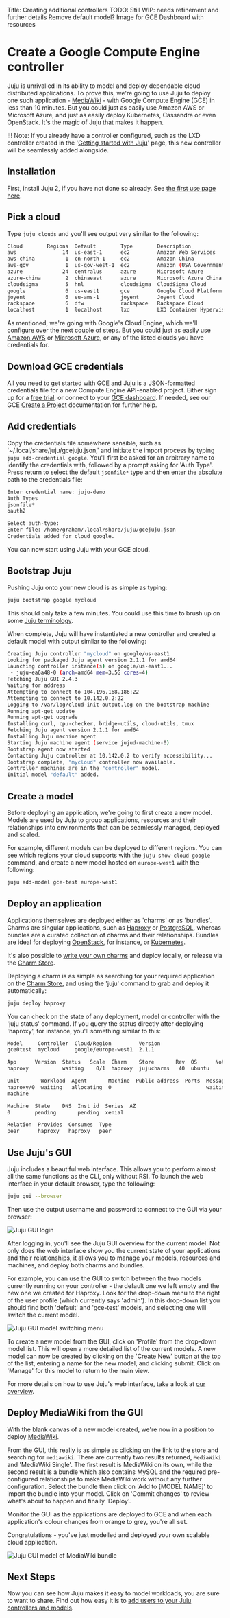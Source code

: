 Title: Creating additional controllers
TODO:  Still WIP: needs refinement and further details
       Remove default model?
       Image for GCE Dashboard with resources

# Create a Google Compute Engine controller

Juju is unrivalled in its ability to model and deploy dependable cloud
distributed applications. To prove this, we're going to use Juju to deploy one
such application - [MediaWiki][mediawiki] - with Google Compute Engine (GCE) in
less than 10 minutes.  But you could just as easily use Amazon AWS or Microsoft
Azure, and just as easily deploy Kubernetes, Cassandra or even OpenStack. It's
the magic of Juju that makes it happen.

!!! Note: If you already have a controller configured, such as the LXD
controller created in the '[Getting started with Juju][first]' page, this new
controller will be seamlessly added alongside. 

## Installation
First, install Juju 2, if you have not done so already. See 
[the first use page here][first]. 

## Pick a cloud
Type `juju clouds` and you'll see output very similar to the following:

```bash
Cloud        Regions  Default        Type        Description
aws               14  us-east-1      ec2         Amazon Web Services
aws-china          1  cn-north-1     ec2         Amazon China
aws-gov            1  us-gov-west-1  ec2         Amazon (USA Government)
azure             24  centralus      azure       Microsoft Azure
azure-china        2  chinaeast      azure       Microsoft Azure China
cloudsigma         5  hnl            cloudsigma  CloudSigma Cloud
google             6  us-east1       gce         Google Cloud Platform
joyent             6  eu-ams-1       joyent      Joyent Cloud
rackspace          6  dfw            rackspace   Rackspace Cloud
localhost          1  localhost      lxd         LXD Container Hypervisor
```
As mentioned, we're going with Google's Cloud Engine, which we'll
configure over the next couple of steps. But you could just as easily use
[Amazon AWS][helpaws] or [Microsoft Azure][helpazure], or any of the listed
clouds you have credentials for. 

## Download GCE credentials

All you need to get started with GCE and Juju is a JSON-formatted credentials
file for a new Compute Engine API-enabled project. Either sign up for a [free
 trial][gcetrial], or connect to your [GCE dashboard][gcedashboard].
If needed, see our GCE [Create a Project][gcenewproject] documentation for
further help. 

## Add credentials

Copy the credentials file somewhere sensible, such as
'~/.local/share/juju/gcejuju.json,' and initiate the import process by typing
`juju add-credential google`. You'll first be asked for an arbitrary name 
to identify the credentials with, followed by a prompt asking for 'Auth
Type'. Press return to select the default `jsonfile*` type and then enter the
absolute path to the credentials file:

```bash
Enter credential name: juju-demo
Auth Types
jsonfile*
oauth2

Select auth-type:
Enter file: /home/graham/.local/share/juju/gcejuju.json
Credentials added for cloud google.
```
You can now start using Juju with your GCE cloud.

## Bootstrap Juju

Pushing Juju onto your new cloud is as simple as typing:

```bash
juju bootstrap google mycloud
```
This should only take a few minutes. You could use this time to brush up on
some [Juju terminology][jujuterms]. 

When complete, Juju will have instantiated a new controller and created a
default model with output similar to the following: 

```bash
Creating Juju controller "mycloud" on google/us-east1
Looking for packaged Juju agent version 2.1.1 for amd64
Launching controller instance(s) on google/us-east1...
 - juju-ea6a48-0 (arch=amd64 mem=3.5G cores=4)
Fetching Juju GUI 2.4.3
Waiting for address
Attempting to connect to 104.196.168.186:22
Attempting to connect to 10.142.0.2:22
Logging to /var/log/cloud-init-output.log on the bootstrap machine
Running apt-get update
Running apt-get upgrade
Installing curl, cpu-checker, bridge-utils, cloud-utils, tmux
Fetching Juju agent version 2.1.1 for amd64
Installing Juju machine agent
Starting Juju machine agent (service jujud-machine-0)
Bootstrap agent now started
Contacting Juju controller at 10.142.0.2 to verify accessibility...
Bootstrap complete, "mycloud" controller now available.
Controller machines are in the "controller" model.
Initial model "default" added.
```
## Create a model

Before deploying an application, we're going to first create a new model.
Models are used by Juju to group applications, resources and their relationships
into environments that can be seamlessly managed, deployed and scaled. 

For example, different models can be deployed to different regions. You can see
which regions your cloud supports with the `juju show-cloud google` command,
and create a new model hosted on `europe-west1` with the following:

```bash
juju add-model gce-test europe-west1 
```

## Deploy an application

Applications themselves are deployed either as 'charms' or as 'bundles'. Charms
are singular applications, such as [Haproxy][charmhaproxy] or
[PostgreSQL][charmpsql], whereas bundles are a curated collection of charms and
their relationships. Bundles are ideal for deploying [OpenStack][bundleopenstack], for instance,
or [Kubernetes][bundlekubernetes]. 

It's also possible to [write your own charms][diycharm] and deploy locally, or
release via the [Charm Store][charmstore].

Deploying a charm is as simple as searching for your required application on
the [Charm Store][charmstore], and using the 'juju' command to grab and deploy it
automatically:

```bash
juju deploy haproxy
```
You can check on the state of any deployment, model or controller with the
'juju status' command. If you query the status directly after deploying
'haproxy', for instance, you'll something similar to this:

```bash
Model     Controller  Cloud/Region         Version
gce0test  mycloud     google/europe-west1  2.1.1

App      Version  Status   Scale  Charm    Store       Rev  OS      Notes
haproxy           waiting    0/1  haproxy  jujucharms   40  ubuntu

Unit       Workload  Agent       Machine  Public address  Ports  Message
haproxy/0  waiting   allocating  0                               waiting for
machine

Machine  State    DNS  Inst id  Series  AZ
0        pending       pending  xenial

Relation  Provides  Consumes  Type
peer      haproxy   haproxy   peer
```

## Use Juju's GUI

Juju includes a beautiful web interface. This allows you to perform almost all
the same functions as the CLI, only without RSI. To launch the web interface in
your default browser, type the following:

```bash
juju gui --browser
```
Then use the output username and password to connect to the GUI via your browser:

![Juju GUI login](media/tut-gce-gui_login21.png)


After logging in, you'll see the Juju GUI overview for the current model. Not
only does the web interface show you the current state of your applications and
their relationships, it allows you to manage your models, resources and
machines, and deploy both charms and bundles. 

For example, you can use the GUI to switch between the two models currently
running on your controller - the default one we left empty and the new one we
created for Haproxy. Look for the drop-down menu to the right of the user
profile (which currently says 'admin'). In this drop-down list you should
find both 'default' and 'gce-test' models, and selecting one will switch the
current model.

![Juju GUI model switching menu](media/tut-gce-gui_model21.png)

To create a new model from the GUI, click on 'Profile' from the drop-down model
list. This will open a more detailed list of the current models. A new model
can now be created by clicking on the 'Create New' button at the top of the
list, entering a name for the new model, and clicking submit. Click on 'Manage'
for this model to return to the main view.

For more details on how to use Juju's web interface, take a look at [our
overview][jujugui].

## Deploy MediaWiki from the GUI

With the blank canvas of a new model created, we're now in a position to deploy
[MediaWiki][mediawiki].

From the GUI, this really is as simple as clicking on the link to the store and
searching for `mediawiki`. There are currently two results returned,
`MediaWiki` and 'MediaWiki Single'. The first result is MediaWiki on its own,
while the second result is a bundle which also contains MySQL and the required
pre-configured relationships to make MediaWiki work without any further
configuration. Select the bundle then click on 'Add to [MODEL NAME]' to import
the bundle into your model. Click on 'Commit changes' to review what's about to
happen and finally 'Deploy'.  

Monitor the GUI as the applications are deployed to GCE and when each
application's colour changes from orange to grey, you're all set.

Congratulations - you've just modelled and deployed your own scalable cloud
application.

![Juju GUI model of MediaWiki bundle](media/tut-gce-gui_mediawiki.png)

## Next Steps

Now you can see how Juju makes it easy to model workloads, you are sure
to want to share. Find out how easy it is to 
[add users to your Juju controllers and models][tutuser].

[first]: ./getting-started.html
[helpaws]: ./help-aws.html
[helpazure]: ./help-azure.html
[gcetrial]: https://console.cloud.google.com/freetrial
[gcedashboard]: https://console.cloud.google.com
[gcenewproject]: ./help-google.html#create-a-project 
[jujuterms]: ./glossary.html
[charmhaproxy]: https://jujucharms.com/haproxy/37
[charmpsql]: https://jujucharms.com/postgresql/105
[bundleopenstack]: https://jujucharms.com/openstack-base/
[bundlekubernetes]: https://jujucharms.com/canonical-kubernetes/
[charmstore]: https://jujucharms.com/store
[diycharm]: ./developer-getting-started.html
[jujugui]: ./controllers-gui.html
[tutuser]: ./tut-users.html
[mediawiki]: https://www.mediawiki.org/wiki/MediaWiki
